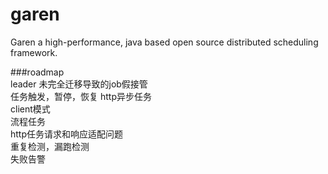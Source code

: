 # garen
Garen a high-performance, java based open source distributed scheduling framework.

###roadmap  
leader 未完全迁移导致的job假接管  
任务触发，暂停，恢复
http异步任务  
client模式  
流程任务  
http任务请求和响应适配问题  
重复检测，漏跑检测  
失败告警